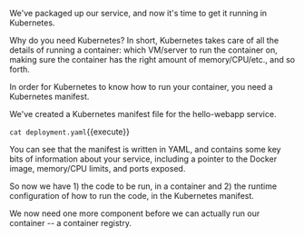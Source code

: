 We've packaged up our service, and now it's time to get it running in Kubernetes.

Why do you need Kubernetes? In short, Kubernetes takes care of all the details of running a container: which VM/server to run the container on, making sure the container has the right amount of memory/CPU/etc., and so forth.

In order for Kubernetes to know how to run your container, you need a Kubernetes manifest.

We've created a Kubernetes manifest file for the hello-webapp service.

`cat deployment.yaml`{{execute}}

You can see that the manifest is written in YAML, and contains some key bits of information about your service, including a pointer to the Docker image, memory/CPU limits, and ports exposed.

So now we have 1) the code to be run, in a container and 2) the runtime configuration of how to run the code, in the Kubernetes manifest.

We now need one more component before we can actually run our container -- a container registry.

